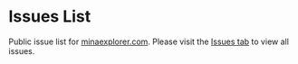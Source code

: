 # Issues List

Public issue list for [minaexplorer.com](minaexplorer.com). Please visit the [Issues tab](#issues) to view all issues.
